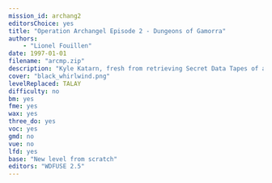 ```yaml
---
mission_id: archang2
editorsChoice: yes
title: "Operation Archangel Episode 2 - Dungeons of Gamorra"
authors: 
    - "Lionel Fouillen"
date: 1997-01-01
filename: "arcmp.zip"
description: "Kyle Katarn, fresh from retrieving Secret Data Tapes of a new weapon from Imperial Weapons engineer and defector Trem Goltend, is sent to a Gamorrean Fortress to retrieve a prototype. In order to obtain more information about the weapon - The Black Whirlwind - the rebels have also agreed to rescue Trem's daughter, Riia, who is being held hostage at the fortress to maintain his silence. Rescue her and Trem will be free to share what he knows."
cover: "black_whirlwind.png"
levelReplaced: TALAY
difficulty: no
bm:	yes
fme: yes
wax: yes
three_do: yes
voc: yes
gmd: no
vue: no
lfd: yes
base: "New level from scratch" 
editors: "WDFUSE 2.5"
---
```

